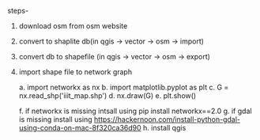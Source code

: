 steps-

1. download osm from osm website
2. convert to shaplite db(in qgis -> vector -> osm -> import)
3. convert db to shapefile (in qgis -> vector -> osm -> export)
4. import shape file to network graph

	a. import networkx as nx
	b. import matplotlib.pyplot as plt
	c. G = nx.read_shp('iiit_map.shp')
	d. nx.draw(G)
	e. plt.show()

	f. if networkx is missing intsall using pip install networkx==2.0
	g. if gdal is missing install using https://hackernoon.com/install-python-gdal-using-conda-on-mac-8f320ca36d90
	h. install qgis
